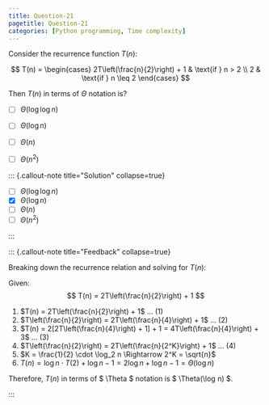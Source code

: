 ```yaml
---
title: Question-21
pagetitle: Question-21
categories: [Python programming, Time complexity]
---
```


Consider the recurrence function $T(n)$:

$$ T(n) = \begin{cases} 2T\left(\frac{n}{2}\right) + 1 & \text{if } n > 2 \\ 2 & \text{if } n \leq 2 \end{cases} $$

Then $T(n)$ in terms of $\Theta$ notation is?

- [ ] $\Theta(\log \log n)$
- [ ] $\Theta(\log n)$
- [ ] $\Theta(n)$
- [ ] $\Theta(n^2)$



::: {.callout-note title="Solution" collapse=true}

- [ ] $\Theta(\log \log n)$
- [x] $\Theta(\log n)$
- [ ] $\Theta(n)$
- [ ] $\Theta(n^2)$

:::



::: {.callout-note title="Feedback" collapse=true}

Breaking down the recurrence relation and solving for $T(n)$:

Given:
$$ T(n) = 2T\left(\frac{n}{2}\right) + 1 $$

1. $T(n) = 2T\left(\frac{n}{2}\right) + 1$ ... (1)
2. $T\left(\frac{n}{2}\right) = 2T\left(\frac{n}{4}\right) + 1$ ... (2)
3. $T(n) = 2[2T\left(\frac{n}{4}\right) + 1] + 1 = 4T\left(\frac{n}{4}\right) + 3$ ... (3)
4. $T\left(\frac{n}{2}\right) = 2T\left(\frac{n}{2^K}\right) + 1$ ... (4)
5. $K = \frac{1}{2} \cdot \log_2 n \Rightarrow 2^K = \sqrt{n}$
6. $T(n) = \log n \cdot T(2) + \log n - 1 = 2\log n + \log n - 1 = \Theta(\log n)$

Therefore, $T(n)$ in terms of $ \Theta $ notation is $ \Theta(\log n) $.


:::